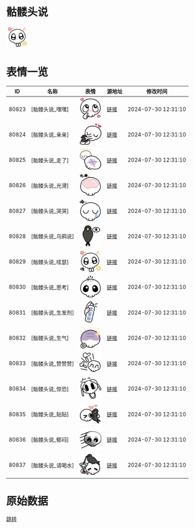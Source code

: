 # 骷髅头说

<img src="./cover.png" height="60" alt="cover" />

# 表情一览

|ID|名称|表情|源地址|修改时间|
|----|----|----|----|----|
|80823|[骷髅头说_嘿嘿]|<img src="./pic/080823_%5B骷髅头说_嘿嘿%5D.png" height="60" alt="嘿嘿"/>|[链接](https://i0.hdslb.com/bfs/garb/d0a5bab114d3937b240e556f892491dfc466b093.png)|2024-07-30 12:31:10|
|80824|[骷髅头说_亲亲]|<img src="./pic/080824_%5B骷髅头说_亲亲%5D.png" height="60" alt="亲亲"/>|[链接](https://i0.hdslb.com/bfs/garb/e23b12a01ec34c302962d1c51e96f86ab9c90711.png)|2024-07-30 12:31:10|
|80825|[骷髅头说_走了]|<img src="./pic/080825_%5B骷髅头说_走了%5D.png" height="60" alt="走了"/>|[链接](https://i0.hdslb.com/bfs/garb/c0f2febb61d71758caef986e62db16965799860d.png)|2024-07-30 12:31:10|
|80826|[骷髅头说_光滑]|<img src="./pic/080826_%5B骷髅头说_光滑%5D.png" height="60" alt="光滑"/>|[链接](https://i0.hdslb.com/bfs/garb/7b349e5e5cb90b55ebae278516d2da389db22a6a.png)|2024-07-30 12:31:10|
|80827|[骷髅头说_哭哭]|<img src="./pic/080827_%5B骷髅头说_哭哭%5D.png" height="60" alt="哭哭"/>|[链接](https://i0.hdslb.com/bfs/garb/dd6cc32d1c53fb29df1c683a21c59cdfa6cc9cb9.png)|2024-07-30 12:31:10|
|80828|[骷髅头说_乌鸦说]|<img src="./pic/080828_%5B骷髅头说_乌鸦说%5D.png" height="60" alt="乌鸦说"/>|[链接](https://i0.hdslb.com/bfs/garb/6a8f8fc2047c046845b7b322351f9609500c1dc2.png)|2024-07-30 12:31:10|
|80829|[骷髅头说_哇瑟]|<img src="./pic/080829_%5B骷髅头说_哇瑟%5D.png" height="60" alt="哇瑟"/>|[链接](https://i0.hdslb.com/bfs/garb/2a389130580904cf50d51d75f7d145a73123fd54.png)|2024-07-30 12:31:10|
|80830|[骷髅头说_思考]|<img src="./pic/080830_%5B骷髅头说_思考%5D.png" height="60" alt="思考"/>|[链接](https://i0.hdslb.com/bfs/garb/4ad27a8b75bf68b6ab3256e658f1d11a0a63ab41.png)|2024-07-30 12:31:10|
|80831|[骷髅头说_生发剂]|<img src="./pic/080831_%5B骷髅头说_生发剂%5D.png" height="60" alt="生发剂"/>|[链接](https://i0.hdslb.com/bfs/garb/7448e1e8ec0f70e01db24f4903e4ad463ce5465b.png)|2024-07-30 12:31:10|
|80832|[骷髅头说_生气]|<img src="./pic/080832_%5B骷髅头说_生气%5D.png" height="60" alt="生气"/>|[链接](https://i0.hdslb.com/bfs/garb/d1ce4329ec1da2d91e342bd1bb27577319e3ef31.png)|2024-07-30 12:31:10|
|80833|[骷髅头说_赞赞赞]|<img src="./pic/080833_%5B骷髅头说_赞赞赞%5D.png" height="60" alt="赞赞赞"/>|[链接](https://i0.hdslb.com/bfs/garb/bd04497f6a9f869891e79be4c852ee4601572472.png)|2024-07-30 12:31:10|
|80834|[骷髅头说_惊恐]|<img src="./pic/080834_%5B骷髅头说_惊恐%5D.png" height="60" alt="惊恐"/>|[链接](https://i0.hdslb.com/bfs/garb/373c7c4c04772f596126df16ecf6fbc83ebadce4.png)|2024-07-30 12:31:10|
|80835|[骷髅头说_贴贴]|<img src="./pic/080835_%5B骷髅头说_贴贴%5D.png" height="60" alt="贴贴"/>|[链接](https://i0.hdslb.com/bfs/garb/08faa93f9c96821aa2ccb81af996554874d2018b.png)|2024-07-30 12:31:10|
|80836|[骷髅头说_郁闷]|<img src="./pic/080836_%5B骷髅头说_郁闷%5D.png" height="60" alt="郁闷"/>|[链接](https://i0.hdslb.com/bfs/garb/5f94c1c15a5edc0cd81aced1a1988c9bae991f30.png)|2024-07-30 12:31:10|
|80837|[骷髅头说_请喝水]|<img src="./pic/080837_%5B骷髅头说_请喝水%5D.png" height="60" alt="请喝水"/>|[链接](https://i0.hdslb.com/bfs/garb/91dd13e992ec26e3cc4d7a8152840c53cadd8497.png)|2024-07-30 12:31:10|

# 原始数据

[跳转](./raw.json)

